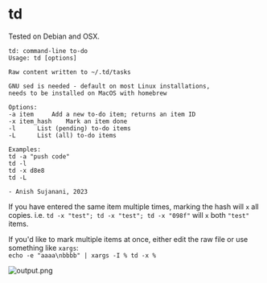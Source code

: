 # td

Tested on Debian and OSX.

```
td: command-line to-do
Usage: td [options]

Raw content written to ~/.td/tasks

GNU sed is needed - default on most Linux installations,
needs to be installed on MacOS with homebrew

Options:
-a item 	Add a new to-do item; returns an item ID
-x item_hash	Mark an item done
-l		List (pending) to-do items
-L		List (all) to-do items

Examples:
td -a "push code"
td -l
td -x d8e8
td -L

- Anish Sujanani, 2023
```

If you have entered the same item multiple times, marking the hash will `x` all copies.  i.e. ```td -x "test"; td -x "test"; td -x "098f"``` will `x` both `"test"` items.

If you'd like to mark multiple items at once, either edit the raw file or use something like `xargs`:  
```echo -e "aaaa\nbbbb" | xargs -I % td -x %```

![output.png](./output.png)

